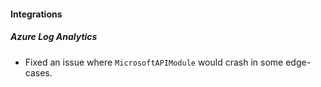 
#### Integrations
##### Azure Log Analytics
- Fixed an issue where `MicrosoftAPIModule` would crash in some edge-cases.
